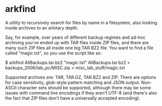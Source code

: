 arkfind
=======

A utility to recursively search for files by name in a filesystem, also looking
inside archives to an arbitary depth.

Say, for example, over years of different backup regimes and ad-hoc archiving
you've ended up with TAR files inside ZIP files, and there are many such ZIP
files all inside one big TAR.BZ2 file. You want to find a file called
"magic.txt", so you use the script like so:

  $ arkfind AllBackups.tar.bz2 "magic.txt"
  AllBackups.tar.bz2
    > backups_2006/lab_pc/MISC.zip
        > misc_lab_stuff/magic.txt
        
Supported archives are: TAR, TAR.GZ, TAR.BZ2 and ZIP. There are options for case
sensitivity, glob-style pattern matching and JSON output. Non-ASCII character
sets should be supported, although there may be some issues with command line
encodings if they aren't UTF-8 (and there's also the fact that ZIP files don't
have a universally accepted encoding).